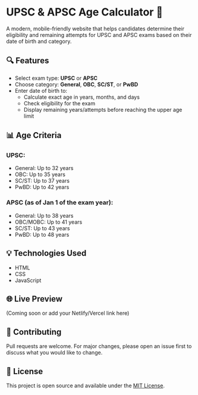 # UPSC & APSC Age Calculator 🧮

A modern, mobile-friendly website that helps candidates determine their eligibility and remaining attempts for UPSC and APSC exams based on their date of birth and category.

## 🔍 Features

- Select exam type: **UPSC** or **APSC**
- Choose category: **General**, **OBC**, **SC/ST**, or **PwBD**
- Enter date of birth to:
  - Calculate exact age in years, months, and days
  - Check eligibility for the exam
  - Display remaining years/attempts before reaching the upper age limit

## 📊 Age Criteria

### UPSC:
- General: Up to 32 years
- OBC: Up to 35 years
- SC/ST: Up to 37 years
- PwBD: Up to 42 years

### APSC (as of Jan 1 of the exam year):
- General: Up to 38 years
- OBC/MOBC: Up to 41 years
- SC/ST: Up to 43 years
- PwBD: Up to 48 years

## 💡 Technologies Used
- HTML
- CSS
- JavaScript

## 🌐 Live Preview
(Coming soon or add your Netlify/Vercel link here)

## 🤝 Contributing
Pull requests are welcome. For major changes, please open an issue first to discuss what you would like to change.

## 📄 License
This project is open source and available under the [MIT License](LICENSE).
